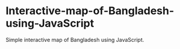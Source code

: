 # Interactive-map-of-Bangladesh-using-JavaScript
Simple interactive map of Bangladesh using JavaScript.
